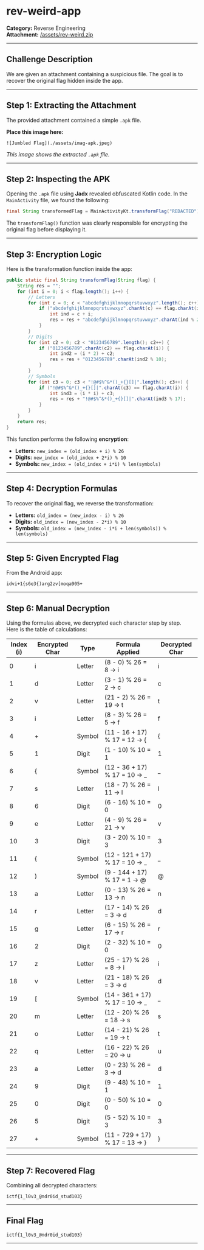 
# rev-weird-app

**Category:** Reverse Engineering  
**Attachment:** [/assets/rev-weird.zip](./assets/rev-weird.zip)

---

## Challenge Description
We are given an attachment containing a suspicious file. The goal is to recover the original flag hidden inside the app.

---

## Step 1: Extracting the Attachment
The provided attachment contained a simple `.apk` file.  

**Place this image here:**  
```
![Jumbled Flag](./assets/imag-apk.jpeg)
```
*This image shows the extracted `.apk` file.*

---

## Step 2: Inspecting the APK
Opening the `.apk` file using **Jadx** revealed obfuscated Kotlin code. In the `MainActivity` file, we found the following:

```java
final String transformedFlag = MainActivityKt.transformFlag("REDACTED");
```

The `transformFlag()` function was clearly responsible for encrypting the original flag before displaying it.

---

## Step 3: Encryption Logic
Here is the transformation function inside the app:

```java
public static final String transformFlag(String flag) {
    String res = "";
    for (int i = 0; i < flag.length(); i++) {
        // Letters
        for (int c = 0; c < "abcdefghijklmnopqrstuvwxyz".length(); c++) {
            if ("abcdefghijklmnopqrstuvwxyz".charAt(c) == flag.charAt(i)) {
                int ind = c + i;
                res = res + "abcdefghijklmnopqrstuvwxyz".charAt(ind % 26);
            }
        }
        // Digits
        for (int c2 = 0; c2 < "0123456789".length(); c2++) {
            if ("0123456789".charAt(c2) == flag.charAt(i)) {
                int ind2 = (i * 2) + c2;
                res = res + "0123456789".charAt(ind2 % 10);
            }
        }
        // Symbols
        for (int c3 = 0; c3 < "!@#$%^&*()_+{}[]|".length(); c3++) {
            if ("!@#$%^&*()_+{}[]|".charAt(c3) == flag.charAt(i)) {
                int ind3 = (i * i) + c3;
                res = res + "!@#$%^&*()_+{}[]|".charAt(ind3 % 17);
            }
        }
    }
    return res;
}
```

This function performs the following **encryption**:

- **Letters:** `new_index = (old_index + i) % 26`
- **Digits:** `new_index = (old_index + 2*i) % 10`
- **Symbols:** `new_index = (old_index + i*i) % len(symbols)`

---

## Step 4: Decryption Formulas
To recover the original flag, we reverse the transformation:

- **Letters:** `old_index = (new_index - i) % 26`
- **Digits:** `old_index = (new_index - 2*i) % 10`
- **Symbols:** `old_index = (new_index - i*i + len(symbols)) % len(symbols)`

---

## Step 5: Given Encrypted Flag
From the Android app:  
```
idvi+1{s6e3{)arg2zv[moqa905+
```

---

## Step 6: Manual Decryption
Using the formulas above, we decrypted each character step by step.  
Here is the table of calculations:

| Index (i) | Encrypted Char | Type     | Formula Applied                              | Decrypted Char |
|-----------|---------------|----------|----------------------------------------------|----------------|
| 0         | i             | Letter   | (8 - 0) % 26 = 8 → i                          | i              |
| 1         | d             | Letter   | (3 - 1) % 26 = 2 → c                          | c              |
| 2         | v             | Letter   | (21 - 2) % 26 = 19 → t                        | t              |
| 3         | i             | Letter   | (8 - 3) % 26 = 5 → f                          | f              |
| 4         | +             | Symbol   | (11 - 16 + 17) % 17 = 12 → {                  | {              |
| 5         | 1             | Digit    | (1 - 10) % 10 = 1                             | 1              |
| 6         | {             | Symbol   | (12 - 36 + 17) % 17 = 10 → _                  | _              |
| 7         | s             | Letter   | (18 - 7) % 26 = 11 → l                        | l              |
| 8         | 6             | Digit    | (6 - 16) % 10 = 0                             | 0              |
| 9         | e             | Letter   | (4 - 9) % 26 = 21 → v                         | v              |
| 10        | 3             | Digit    | (3 - 20) % 10 = 3                             | 3              |
| 11        | {             | Symbol   | (12 - 121 + 17) % 17 = 10 → _                 | _              |
| 12        | )             | Symbol   | (9 - 144 + 17) % 17 = 1 → @                   | @              |
| 13        | a             | Letter   | (0 - 13) % 26 = 13 → n                        | n              |
| 14        | r             | Letter   | (17 - 14) % 26 = 3 → d                        | d              |
| 15        | g             | Letter   | (6 - 15) % 26 = 17 → r                        | r              |
| 16        | 2             | Digit    | (2 - 32) % 10 = 0                             | 0              |
| 17        | z             | Letter   | (25 - 17) % 26 = 8 → i                        | i              |
| 18        | v             | Letter   | (21 - 18) % 26 = 3 → d                        | d              |
| 19        | [             | Symbol   | (14 - 361 + 17) % 17 = 10 → _                 | _              |
| 20        | m             | Letter   | (12 - 20) % 26 = 18 → s                        | s              |
| 21        | o             | Letter   | (14 - 21) % 26 = 19 → t                        | t              |
| 22        | q             | Letter   | (16 - 22) % 26 = 20 → u                        | u              |
| 23        | a             | Letter   | (0 - 23) % 26 = 3 → d                          | d              |
| 24        | 9             | Digit    | (9 - 48) % 10 = 1                              | 1              |
| 25        | 0             | Digit    | (0 - 50) % 10 = 0                              | 0              |
| 26        | 5             | Digit    | (5 - 52) % 10 = 3                              | 3              |
| 27        | +             | Symbol   | (11 - 729 + 17) % 17 = 13 → }                  | }              |

---

## Step 7: Recovered Flag
Combining all decrypted characters:
```
ictf{1_l0v3_@ndr0id_stud103}
```

---

## Final Flag
```
ictf{1_l0v3_@ndr0id_stud103}
```

---

